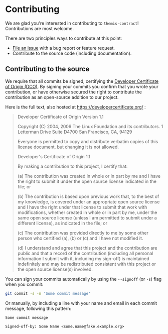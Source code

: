 # Contributing

We are glad you're interested in contributing to `themis-contract`!
Contributions are most welcome.

There are two principles ways to contribute at this point:

- [File an issue][] with a bug report or feature request.
- Contribute to the source code (including documentation).

## Contributing to the source

We require that all commits be signed, certifying the [Developer Certificate
of Origin (DCO)][DCO]. By signing your commits you confirm that you wrote
your contribution, or have otherwise secured the right to contribute the
contribution as an open-source addition to our project.

Here is the full text, also hosted at https://developercertificate.org/ :

> Developer Certificate of Origin
> Version 1.1
>
> Copyright (C) 2004, 2006 The Linux Foundation and its contributors.
> 1 Letterman Drive
> Suite D4700
> San Francisco, CA, 94129
>
> Everyone is permitted to copy and distribute verbatim copies of this
> license document, but changing it is not allowed.
>
>
> Developer's Certificate of Origin 1.1
>
> By making a contribution to this project, I certify that:
>
> (a) The contribution was created in whole or in part by me and I
>     have the right to submit it under the open source license
>     indicated in the file; or
>
> (b) The contribution is based upon previous work that, to the best
>     of my knowledge, is covered under an appropriate open source
>     license and I have the right under that license to submit that
>     work with modifications, whether created in whole or in part
>     by me, under the same open source license (unless I am
>     permitted to submit under a different license), as indicated
>     in the file; or
>
> (c) The contribution was provided directly to me by some other
>     person who certified (a), (b) or (c) and I have not modified
>     it.
>
> (d) I understand and agree that this project and the contribution
>     are public and that a record of the contribution (including all
>     personal information I submit with it, including my sign-off) is
>     maintained indefinitely and may be redistributed consistent with
>     this project or the open source license(s) involved.

You can sign your commits automatically by using the `--signoff` (or `-s`) flag
when you commit:

```sh
git commit -s -m 'Some commit message'
```

Or manually, by including a line with your name and email in each commit
message, following this pattern:

```
Some commit message

Signed-off-by: Some Name <some.name@fake.example.org>
```

[File an issue]: https://github.com/informalsystems/themis-contract/issues/new

[DCO]: https://en.wikipedia.org/wiki/Developer_Certificate_of_Origin
